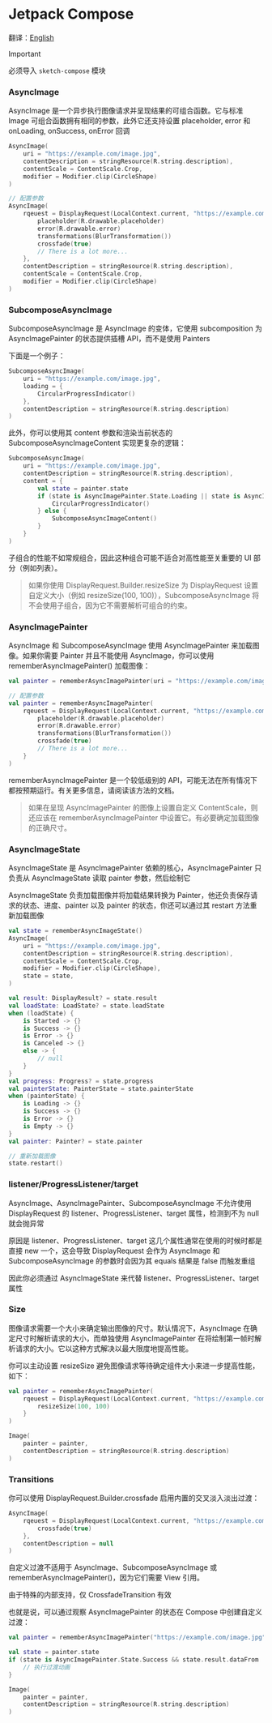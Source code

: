 # Jetpack Compose

翻译：[English](jetpack_compose.md)

> [!IMPORTANT]
> 必须导入 `sketch-compose` 模块

### AsyncImage

AsyncImage 是一个异步执行图像请求并呈现结果的可组合函数。它与标准 Image 可组合函数拥有相同的参数，此外它还支持设置
placeholder, error 和 onLoading, onSuccess, onError 回调

```kotlin
AsyncImage(
    uri = "https://example.com/image.jpg",
    contentDescription = stringResource(R.string.description),
    contentScale = ContentScale.Crop,
    modifier = Modifier.clip(CircleShape)
)

// 配置参数
AsyncImage(
    rqeuest = DisplayRequest(LocalContext.current, "https://example.com/image.jpg") {
        placeholder(R.drawable.placeholder)
        error(R.drawable.error)
        transformations(BlurTransformation())
        crossfade(true)
        // There is a lot more...
    },
    contentDescription = stringResource(R.string.description),
    contentScale = ContentScale.Crop,
    modifier = Modifier.clip(CircleShape)
)
```

### SubcomposeAsyncImage

SubcomposeAsyncImage 是 AsyncImage 的变体，它使用 subcomposition 为 AsyncImagePainter 的状态提供插槽
API，而不是使用 Painters

下面是一个例子：

```kotlin
SubcomposeAsyncImage(
    uri = "https://example.com/image.jpg",
    loading = {
        CircularProgressIndicator()
    },
    contentDescription = stringResource(R.string.description)
)
```

此外，你可以使用其 content 参数和渲染当前状态的 SubcomposeAsyncImageContent 实现更复杂的逻辑：

```kotlin
SubcomposeAsyncImage(
    uri = "https://example.com/image.jpg",
    contentDescription = stringResource(R.string.description),
    content = {
        val state = painter.state
        if (state is AsyncImagePainter.State.Loading || state is AsyncImagePainter.State.Error) {
            CircularProgressIndicator()
        } else {
            SubcomposeAsyncImageContent()
        }
    }
)
```

子组合的性能不如常规组合，因此这种组合可能不适合对高性能至关重要的 UI 部分（例如列表）。

> 如果你使用 DisplayRequest.Builder.resizeSize 为 DisplayRequest 设置自定义大小（例如 resizeSize(100,
> 100)），SubcomposeAsyncImage 将不会使用子组合，因为它不需要解析可组合的约束。

### AsyncImagePainter

AsyncImage 和 SubcomposeAsyncImage 使用 AsyncImagePainter 来加载图像。如果你需要 Painter 并且不能使用
AsyncImage，你可以使用 rememberAsyncImagePainter() 加载图像：

```kotlin
val painter = rememberAsyncImagePainter(uri = "https://example.com/image.jpg")

// 配置参数
val painter = rememberAsyncImagePainter(
    rqeuest = DisplayRequest(LocalContext.current, "https://example.com/image.jpg") {
        placeholder(R.drawable.placeholder)
        error(R.drawable.error)
        transformations(BlurTransformation())
        crossfade(true)
        // There is a lot more...
    }
)
```

rememberAsyncImagePainter 是一个较低级别的 API，可能无法在所有情况下都按预期运行。有关更多信息，请阅读该方法的文档。

> 如果在呈现 AsyncImagePainter 的图像上设置自定义 ContentScale，则还应该在 rememberAsyncImagePainter
> 中设置它。有必要确定加载图像的正确尺寸。

### AsyncImageState

AsyncImageState 是 AsyncImagePainter 依赖的核心，AsyncImagePainter 只负责从 AsyncImageState 读取
painter 参数，然后绘制它

AsyncImageState 负责加载图像并将加载结果转换为 Painter，他还负责保存请求的状态、进度、painter 以及
painter 的状态，你还可以通过其 restart 方法重新加载图像

```kotlin
val state = rememberAsyncImageState()
AsyncImage(
    uri = "https://example.com/image.jpg",
    contentDescription = stringResource(R.string.description),
    contentScale = ContentScale.Crop,
    modifier = Modifier.clip(CircleShape),
    state = state,
)

val result: DisplayResult? = state.result
val loadState: LoadState? = state.loadState
when (loadState) {
    is Started -> {}
    is Success -> {}
    is Error -> {}
    is Canceled -> {}
    else -> { 
        // null
    }
}
val progress: Progress? = state.progress
val painterState: PainterState = state.painterState
when (painterState) {
    is Loading -> {}
    is Success -> {}
    is Error -> {}
    is Empty -> {}
}
val painter: Painter? = state.painter

// 重新加载图像
state.restart()
```

### listener/ProgressListener/target

AsyncImage、AsyncImagePainter、SubcomposeAsyncImage 不允许使用 DisplayRequest 的
listener、ProgressListener、target 属性，检测到不为 null 就会抛异常

原因是 listener、ProgressListener、target 这几个属性通常在使用的时候时都是直接 new 一个，这会导致
DisplayRequest 会作为 AsyncImage 和 SubcomposeAsyncImage 的参数时会因为其 equals 结果是 false 而触发重组

因此你必须通过 AsyncImageState 来代替 listener、ProgressListener、target 属性

### Size

图像请求需要一个大小来确定输出图像的尺寸。默认情况下，AsyncImage 在确定尺寸时解析请求的大小，而单独使用
AsyncImagePainter
在将绘制第一帧时解析请求的大小。它以这种方式解决以最大限度地提高性能。

你可以主动设置 resizeSize 避免图像请求等待确定组件大小来进一步提高性能，如下：

```kotlin
val painter = rememberAsyncImagePainter(
    rqeuest = DisplayRequest(LocalContext.current, "https://example.com/image.jpg") {
        resizeSize(100, 100)
    }
)

Image(
    painter = painter,
    contentDescription = stringResource(R.string.description)
)
```

### Transitions

你可以使用 DisplayRequest.Builder.crossfade 启用内置的交叉淡入淡出过渡：

```kotlin
AsyncImage(
    rqeuest = DisplayRequest(LocalContext.current, "https://example.com/image.jpg") {
        crossfade(true)
    },
    contentDescription = null
)
```

自定义过渡不适用于 AsyncImage、SubcomposeAsyncImage 或 rememberAsyncImagePainter()，因为它们需要 View
引用。

由于特殊的内部支持，仅 CrossfadeTransition 有效

也就是说，可以通过观察 AsyncImagePainter 的状态在 Compose 中创建自定义过渡：

```kotlin
val painter = rememberAsyncImagePainter("https://example.com/image.jpg")

val state = painter.state
if (state is AsyncImagePainter.State.Success && state.result.dataFrom != DataFrom.MEMORY_CACHE) {
    // 执行过渡动画
}

Image(
    painter = painter,
    contentDescription = stringResource(R.string.description)
)
```